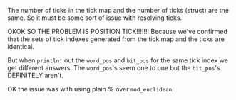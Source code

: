 The number of ticks in the tick map and the number of ticks (struct) are the same.
So it must be some sort of issue with resolving ticks.

OKOK SO THE PROBLEM IS POSITION TICK!!!!!!!
Because we've confirmed that the sets of tick indexes generated from the tick map and the ticks are identical.

But when `println!` out the `word_pos` and `bit_pos` for the same tick index we get different answers.
The `word_pos`'s seem one to one but the `bit_pos`'s DEFINITELY aren't.

OK the issue was with using plain % over `mod_euclidean`.

